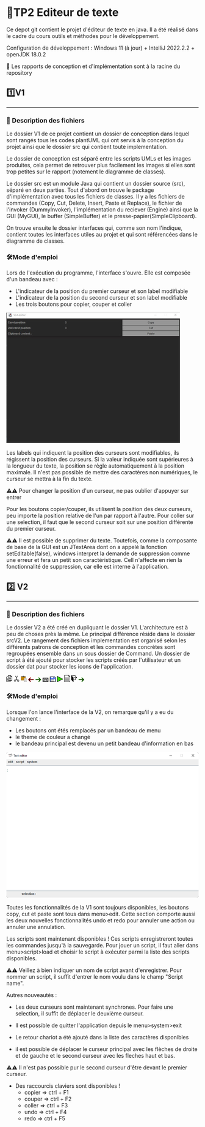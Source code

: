 # 📝TP2 Editeur de texte 

Ce depot git contient le projet d'éditeur de texte en java. Il a été réalisé dans le cadre 
du cours outils et méthodes pour le développement.

Configuration de développement : Windows 11 (à jour) + IntelliJ 2022.2.2 + openJDK 18.0.2

📄 Les rapports de conception et d'implémentation sont à la racine du repository

## 1️⃣V1

---

### 📁 Description des fichiers 

Le dossier V1 de ce projet contient un dossier de conception dans lequel sont rangés tous 
les codes plantUML qui ont servis à la conception du projet ainsi que le dossier src qui 
contient toute implementation.

Le dossier de conception est séparé entre les scripts UMLs et les images produites, cela permet de
retrouver plus facilement les images si elles sont trop petites sur le rapport (notement le 
diagramme de classes).

Le dossier src est un module Java qui contient un dossier source (src), séparé en
deux parties. Tout d'abord on trouve le package d'implémentation avec tous
les fichiers de classes. Il y a les fichiers de commandes (Copy, Cut, Delete, Insert, Paste
et Replace), le fichier de l'invoker (DummyInvoker), l'implémentation du reciever (Engine) 
ainsi que la GUI (MyGUI), le buffer (SimpleBuffer) et le presse-papier(SimpleClipboard).

On trouve ensuite le dossier interfaces qui, comme son nom l'indique, contient toutes les 
interfaces utiles au projet et qui sont référencées dans le diagramme de classes.

### 🛠️Mode d'emploi

Lors de l'exécution du programme, l'interface s'ouvre. Elle est composée d'un bandeau avec :

* L'indicateur de la position du premier curseur et son label modifiable
* L'indicateur de la position du second curseur et son label modifiable
* Les trois boutons pour copier, couper et coller


![Interface v1](/dat/V1/interface.jpg)

Les labels qui indiquent la position des curseurs sont modifiables, ils régissent la position
des curseurs. Si la valeur indiquée sont supérieures à la longueur du texte, la position se 
règle automatiquement à la position maximale. Il n'est pas possible de mettre des caractères
non numériques, le curseur se mettra à la fin du texte. 

⚠️⚠️ Pour changer la position d'un curseur, ne pas oublier d'appuyer sur entrer

Pour les boutons copier/couper, ils utilisent la position des deux curseurs, peu importe la 
position relative de l'un par rapport à l'autre. Pour coller sur une selection, il faut que le 
second curseur soit sur une position différente du premier curseur.

⚠️⚠️ Il est possible de supprimer du texte. Toutefois, comme la composante de base de la GUI 
est un JTextArea dont on a appelé la fonction setEditable(false), windows interpret la demande de 
suppression comme une erreur et fera un petit son caractéristique. Cell n'affecte en rien la 
fonctionnalité de suppression, car elle est interne à l'application.

## 2️⃣  V2

---

### 📁 Description des fichiers

Le dossier V2 a été créé en dupliquant le dossier V1. L'architecture est à peu de choses près la 
même. Le principal différence réside dans le dossier srcV2. Le rangement des fichiers 
implementation est organisé selon les différents patrons de conception et les commandes concrètes 
sont regroupées ensemble dans un sous dossier de Command. Un dossier de script à été ajouté pour 
stocker les scripts créés par l'utilisateur et un dossier dat pour stocker les icons de 
l'application.

![](/V2/srcV2/src/dat/copy.png)
![](/V2/srcV2/src/dat/cut.png)
![](/V2/srcV2/src/dat/paste.png)
![](/V2/srcV2/src/dat/undo.png)
![](/V2/srcV2/src/dat/redo.png)
![](/V2/srcV2/src/dat/script.png)
![](/V2/srcV2/src/dat/save.png)
![](/V2/srcV2/src/dat/execute.png)
![](/V2/srcV2/src/dat/file.png)
![](/V2/srcV2/src/dat/exit.png)
![](/V2/srcV2/src/dat/redo.png)

### 🛠️Mode d'emploi

Lorsque l'on lance l'interface de la V2, on remarque qu'il y a eu du changement :
    
* Les boutons ont étés remplacés par un bandeau de menu
* le theme de couleur a changé
* le bandeau principal est devenu un petit bandeau d'information en bas

![Interface V2](/dat/V2/Interface.png)

Toutes les fonctionnalités de la V1 sont toujours disponibles, les boutons copy, cut et paste sont
tous dans menu>edit. Cette section comporte aussi les deux nouvelles fonctionnalités undo et redo
pour annuler une action ou annuler une annulation.


Les scripts sont maintenant disponibles ! Ces scripts enregistreront toutes les commandes jusqu'à la 
sauvegarde. Pour jouer un script, il faut aller dans menu>script>load et choisir le script à 
exécuter parmi la liste des scripts disponibles.

⚠️⚠️ Veillez à bien indiquer un nom de script avant d'enregistrer. Pour nommer un script, il
suffit d'entrer le nom voulu dans le champ "Script name".

Autres nouveautés :

* Les deux curseurs sont maintenant synchrones. Pour faire une selection, il suffit de déplacer le
deuxième curseur.


* Il est possible de quitter l'application depuis le menu>system>exit


* Le retour chariot a été ajouté dans la liste des caractères disponibles


* il est possible de déplacer le curseur principal avec les flèches de droite et de gauche et le 
second curseur avec les fleches haut et bas.

⚠️⚠️ Il n'est pas possible pur le second curseur d'être devant le premier curseur.

* Des raccourcis claviers sont disponibles ! 
  * copier => ctrl + F1
  * couper => ctrl + F2
  * coller => ctrl + F3
  * undo   => ctrl + F4
  * redo   => ctrl + F5